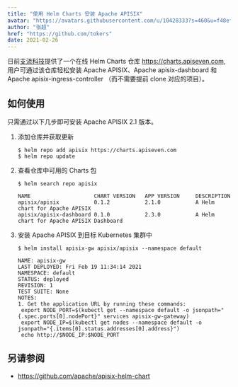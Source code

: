 ```yaml
---
title: "使用 Helm Charts 安装 Apache APISIX"
avatar: "https://avatars.githubusercontent.com/u/10428333?s=460&u=f48ef50c5621a1616a3ede50221547e34270e061&v=4"
author: "张超"
href: "https://github.com/tokers"
date: 2021-02-26
---
```


<!-- markdown-link-check-disable -->

日前[支流科技](https://www.apiseven.com/)提供了一个在线 Helm Charts 仓库 https://charts.apiseven.com, 用户可通过该仓库轻松安装 Apache APISIX、Apache apisix-dashboard 和 Apache apisix-ingress-controller （而不需要提前 clone 对应的项目）。

## 如何使用

只需通过以下几步即可安装 Apache APISIX 2.1 版本。

1. 添加仓库并获取更新

   ```
   $ helm repo add apisix https://charts.apiseven.com
   $ helm repo update
   ```

<!-- markdown-link-check-enable -->

2. 查看仓库中可用的 Charts 包

   ```
   $ helm search repo apisix

   NAME                    CHART VERSION   APP VERSION     DESCRIPTION
   apisix/apisix           0.1.2           2.1.0           A Helm chart for Apache APISIX
   apisix/apisix-dashboard 0.1.0           2.3.0           A Helm chart for Apache APISIX Dashboard
   ```

3. 安装 Apache APISIX 到目标 Kubernetes 集群中

   ```
   $ helm install apisix-gw apisix/apisix --namespace default

   NAME: apisix-gw
   LAST DEPLOYED: Fri Feb 19 11:34:14 2021
   NAMESPACE: default
   STATUS: deployed
   REVISION: 1
   TEST SUITE: None
   NOTES:
   1. Get the application URL by running these commands:
    export NODE_PORT=$(kubectl get --namespace default -o jsonpath="{.spec.ports[0].nodePort}" services apisix-gw-gateway)
    export NODE_IP=$(kubectl get nodes --namespace default -o jsonpath="{.items[0].status.addresses[0].address}")
    echo http://$NODE_IP:$NODE_PORT
   ```

## 另请参阅

- https://github.com/apache/apisix-helm-chart
